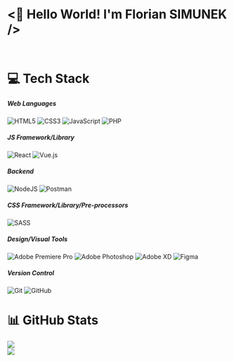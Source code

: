 # <👋 Hello World! I'm Florian SIMUNEK />
<a href="https://www.linkedin.com/in/florian-simunek" target="_blank"><img alt="" src="https://img.shields.io/badge/LinkedIn-0077B5?style=for-the-badge&logo=linkedin&logoColor=white" /></a> 
<a href="mailto:florian.simunek@gmail.com" target="_blank"><img alt="" src="https://img.shields.io/badge/Gmail-D14836?style=for-the-badge&logo=gmail&logoColor=white" /></a> 
<a href="https://floriansimunek.com" target="_blank"><img alt="" src="https://img.shields.io/badge/Portfolio-000?logo=vercel&logoColor=white&style=for-the-badge" /></a>

# 💻 Tech Stack
##### Web Languages
 ![HTML5](https://img.shields.io/badge/html5-%23E34F26.svg?style=for-the-badge&logo=html5&logoColor=white) ![CSS3](https://img.shields.io/badge/css3-%231572B6.svg?style=for-the-badge&logo=css3&logoColor=white) ![JavaScript](https://img.shields.io/badge/javascript-%23323330.svg?style=for-the-badge&logo=javascript&logoColor=%23F7DF1E) ![PHP](https://img.shields.io/badge/php-%23777BB4.svg?style=for-the-badge&logo=php&logoColor=white) 

##### JS Framework/Library
![React](https://img.shields.io/badge/react-%2320232a.svg?style=for-the-badge&logo=react&logoColor=%2361DAFB) ![Vue.js](https://img.shields.io/badge/vuejs-%2335495e.svg?style=for-the-badge&logo=vuedotjs&logoColor=%234FC08D)  

##### Backend
![NodeJS](https://img.shields.io/badge/node.js-6DA55F?style=for-the-badge&logo=node.js&logoColor=white) ![Postman](https://img.shields.io/badge/Postman-FF6C37?style=for-the-badge&logo=postman&logoColor=white)

##### CSS Framework/Library/Pre-processors

 ![SASS](https://img.shields.io/badge/SASS-hotpink.svg?style=for-the-badge&logo=SASS&logoColor=white) 

##### Design/Visual Tools

![Adobe Premiere Pro](https://img.shields.io/badge/Adobe%20Premiere%20Pro-9999FF.svg?style=for-the-badge&logo=Adobe%20Premiere%20Pro&logoColor=white)  ![Adobe Photoshop](https://img.shields.io/badge/adobephotoshop-%2331A8FF.svg?style=for-the-badge&logo=adobephotoshop&logoColor=white) ![Adobe XD](https://img.shields.io/badge/Adobe%20XD-470137?style=for-the-badge&logo=Adobe%20XD&logoColor=#FF61F6)	![Figma](https://img.shields.io/badge/figma-%23F24E1E.svg?style=for-the-badge&logo=figma&logoColor=white) 

##### Version Control
![Git](https://img.shields.io/badge/-Git-000?style=for-the-badge&logo=git) ![GitHub](https://img.shields.io/badge/-GitHub-000?style=for-the-badge&logo=github)

# 📊 GitHub Stats
![](https://github-readme-streak-stats.herokuapp.com/?user=floriansimunek&theme=dark&hide_border=true)<br/>
![](https://github-readme-stats.vercel.app/api/top-langs/?username=floriansimunek&theme=dark&hide_border=true&include_all_commits=true&count_private=true&layout=compact)

<!-- Proudly created with GPRM ( https://gprm.itsvg.in ) -->
